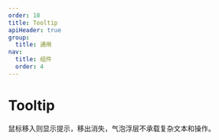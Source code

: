 ```yaml
---
order: 10
title: Tooltip
apiHeader: true
group:
  title: 通用
nav:
  title: 组件
  order: 4
---
```


# Tooltip

鼠标移入则显示提示，移出消失，气泡浮层不承载复杂文本和操作。

<code src="./example/demo1.tsx"></code>
